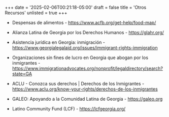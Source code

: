 +++
date = '2025-02-06T00:21:18-05:00'
draft = false
title = 'Otros Recursos'
unlisted = true
+++
* Despensas de alimentos - <a href="https://www.acfb.org/get-help/food-map/" target="_blank">https://www.acfb.org/get-help/food-map/</a>

* Alianza Latina de Georgia por los Derechos Humanos - <a href="https://glahr.org/" target="_blank">https://glahr.org/</a>

* Asistencia jurídica en Georgia: inmigración - <a href="https://www.georgialegalaid.org/issues/immigrant-rights-immigration" target="_blank">https://www.georgialegalaid.org/issues/immigrant-rights-immigration</a>

* Organizaciones sin fines de lucro en Georgia que abogan por los inmigrantes - <a href="https://www.immigrationadvocates.org/nonprofit/legaldirectory/search?state=GA" target="_blank">https://www.immigrationadvocates.org/nonprofit/legaldirectory/search?state=GA</a>

* ACLU - Conozca sus derechos | Derechos de los Inmigrantes - <a href="https://www.aclu.org/know-your-rights/derechos-de-los-inmigrantes" target="_blank">https://www.aclu.org/know-your-rights/derechos-de-los-inmigrantes</a>

* GALEO: Apoyando a la Comunidad Latina de Georgia - <a href="https://galeo.org" target="_blank">https://galeo.org</a>

* Latino Community Fund (LCF)  - <a href="https://lcfgeorgia.org/" target="_blank">https://lcfgeorgia.org/</a>